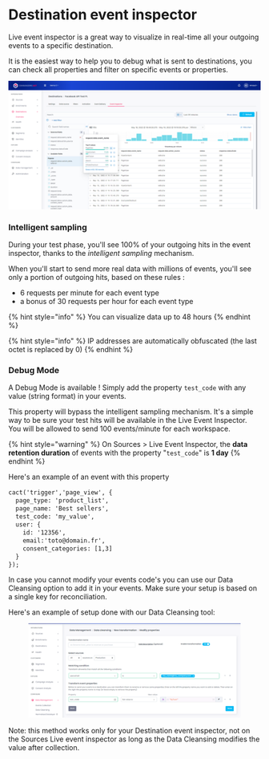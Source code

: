 # Destination event inspector

Live event inspector is a great way to visualize in real-time all your outgoing events to a specific destination.

It is the easiest way to help you to debug what is sent to destinations, you can check all properties and filter on specific events or properties.

![](<../../.gitbook/assets/image (1) (2) (1) (1).png>)

### Intelligent sampling

During your test phase, you'll see 100% of your outgoing hits in the event inspector, thanks to the _intelligent sampling_ mechanism.

When you'll start to send more real data with millions of events, you'll see only a portion of outgoing hits, based on these rules :&#x20;

* 6 requests per minute for each event type
* a bonus of 30 requests per hour for each event type

{% hint style="info" %}
You can visualize data up to 48 hours
{% endhint %}

{% hint style="info" %}
IP addresses are automatically obfuscated (the last octet is replaced by 0)
{% endhint %}

### **Debug Mode**

A Debug Mode is available ! Simply add the property `test_code` with any value (string format) in your events.&#x20;

This property will bypass the intelligent sampling mechanism. It's a simple way to be sure your test hits will be available in the Live Event Inspector.\
You will be allowed to send 100 events/minute for each workspace.

{% hint style="warning" %}
On Sources > Live Event Inspector, the **data retention duration** of events with the property "`test_code`" is **1 day**
{% endhint %}

Here's an example of an event with this property

```
cact('trigger','page_view', {
  page_type: 'product_list',
  page_name: 'Best sellers',
  test_code: 'my_value',
  user: {
    id: '12356',
    email:'toto@domain.fr',
    consent_categories: [1,3]
  }
});
```

In case you cannot modify your events code's you can use our Data Cleansing option to add it in your events. Make sure your setup is based on a single key for reconciliation.&#x20;

Here's an example of setup done with our Data Cleansing tool:

<figure><img src="../../.gitbook/assets/image (1) (1).png" alt=""><figcaption></figcaption></figure>

Note: this method works only for your Destination event inspector, not on the Sources Live event inspector as long as the Data Cleansing modifies the value after collection.
